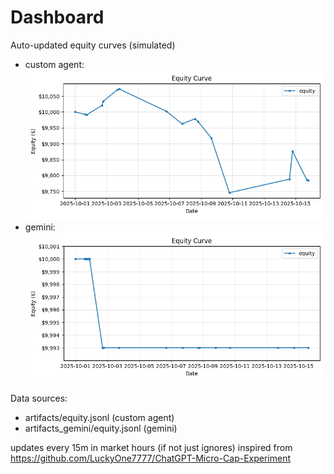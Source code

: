 # Dashboard

Auto-updated equity curves (simulated)

- custom agent: ![Equity Curve](artifacts/equity.png?v=aa27dea)
- gemini: ![Equity Curve (Gemini)](artifacts_gemini/equity.png?v=aa27dea)

Data sources:
- artifacts/equity.jsonl (custom agent)
- artifacts_gemini/equity.jsonl (gemini)

updates every 15m in market hours (if not just ignores)
inspired from https://github.com/LuckyOne7777/ChatGPT-Micro-Cap-Experiment
